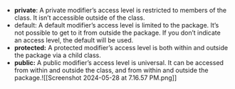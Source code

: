 - **private**: A private modifier’s access level is restricted to members of the class. It isn’t accessible outside of the class.
- default: A default modifier’s access level is limited to the package. It’s not possible to get to it from outside the package. If you don’t indicate an access level, the default will be used.
- **protected:** A protected modifier’s access level is both within and outside the package via a child class.
- **public:** A public modifier’s access level is universal. It can be accessed from within and outside the class, and from within and outside the package.![[Screenshot 2024-05-28 at 7.16.57 PM.png]]